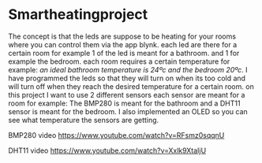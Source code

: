 # Smartheatingproject

The concept is that the leds are suppose to be heating for your rooms where you can control them via the app blynk.
each led are there for a certain room for example 1 of the led is meant for a bathroom. and 1 for example the bedroom.
each room requires a certain temperature for example: *an ideal bathroom temperature is 24ºc and the bedroom 20ºc*.
I have programmed the leds so that they will turn on when its too cold and will turn off when they reach the desired temperature
for a certain room. on this project I want to use 2 different sensors each sensor are meant for a room for example:
The BMP280 is meant for the bathroom and a DHT11 sensor is meant for the bedroom.
I also implemented an OLED so you can see what temperature the sensors are getting.

BMP280 video
https://www.youtube.com/watch?v=RFsmz0sqqnU

DHT11 video
https://www.youtube.com/watch?v=Xxlk9XtaIjU

